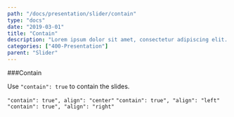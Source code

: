 ```yaml
---
path: "/docs/presentation/slider/contain"
type: "docs"
date: "2019-03-01"
title: "Contain"
description: "Lorem ipsum dolor sit amet, consectetur adipiscing elit. Nunc tempus laoreet leo sit amet iaculis."
categories: ["400-Presentation"]
parent: "Slider"
---
```


###Contain

Use `"contain": true` to contain the slides.

`"contain": true", align": "center"` `"contain": true", "align": "left"` `"contain": true", "align": "right"`

<demo>
  <div class="demo_item" data-iframe="demos/docs/presentation/slider/contain-center" data-name="center">
  </div>
  <div class="demo_item" data-iframe="demos/docs/presentation/slider/contain-left" data-name="left">
  </div>
  <div class="demo_item" data-iframe="demos/docs/presentation/slider/contain-right" data-name="right">
  </div>
</demo>
